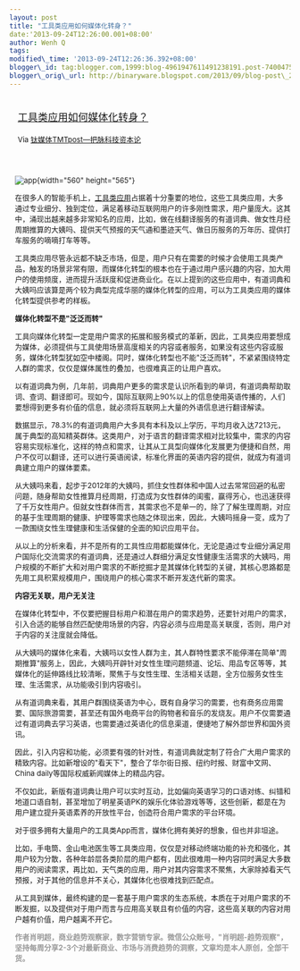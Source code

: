 ```yaml
--- 
layout: post 
title: "工具类应用如何媒体化转身？" 
date:'2013-09-24T12:26:00.001+08:00' 
author: Wenh Q
tags:
modified\_time: '2013-09-24T12:26:36.392+08:00' 
blogger\_id: tag:blogger.com,1999:blog-4961947611491238191.post-7400475579803182189
blogger\_orig\_url: http://binaryware.blogspot.com/2013/09/blog-post\_2169.html
---
```

<div style="margin: 10px; padding: 5px;">

<div style="font-size: 18px;">

[工具类应用如何媒体化转身？](http://www.tmtpost.com/66125.html)

</div>

<div style="font-size: 13px;">

Via [钛媒体TMTpost—把脉科技资本论](http://www.tmtpost.com/)

</div>

</div>

<div style="font-size: 13px; padding: 15px 0 10px 10px;">

![app](http://www.tmtpost.com/wp-content/uploads/2013/08/137652825865-560x565.jpg "app"){width="560"
height="565"}

在很多人的智能手机上，[工具类应用](http://www.tmtpost.com/tag/%E5%B7%A5%E5%85%B7%E7%B1%BB%E5%BA%94%E7%94%A8 "查看 工具类应用 中的全部文章")占据着十分重要的地位，这些工具类应用，大多通过专业细分、独到定位，满足着移动互联网用户的许多刚性需求，用户量庞大。这其中，涌现出越来越多非常知名的应用，比如，做在线翻译服务的有道词典、做女性月经周期推算的大姨吗、提供天气预报的天气通和墨迹天气、做日历服务的万年历、提供打车服务的嘀嘀打车等等。

工具类应用尽管永远都不缺乏市场，但是，用户只有在需要的时候才会使用工具类产品，触发的场景非常有限，而媒体化转型的根本也在于通过用户感兴趣的内容，加大用户的使用频度，进而提升活跃度和促进商业化。在以上提到的这些应用中，有道词典和大姨吗应该算是两个较为典型完成华丽的媒体化转型的应用，可以为工具类应用的媒体化转型提供参考的样板。

**媒体化转型不是"泛泛而转"**

工具向媒体化转型一定是用户需求的拓展和服务模式的革新，因此，工具类应用要想成为媒体，必须提供与工具使用场景高度相关的内容或者服务，如果没有这些内容或服务，媒体化转型犹如空中楼阁。同时，媒体化转型也不能"泛泛而转"，不紧紧围绕特定人群的需求，仅仅是媒体属性的叠加，也很难真正的让用户喜欢。

以有道词典为例，几年前，词典用户更多的需求是认识所看到的单词，有道词典帮助取词、查词、翻译即可。现如今，国际互联网上90%以上的信息使用英语传播的，人们要想得到更多有价值的信息，就必须将互联网上大量的外语信息进行翻译解读。

数据显示，78.3%的有道词典用户大多具有本科及以上学历，平均月收入达7213元，属于典型的高知精英群体。这类用户，对于语言的翻译需求相对比较集中，需求的内容容易实现标准化，这样的特点和需求，让其从工具型向媒体化发展更为便捷和自然，用户不仅可以翻译，还可以进行英语阅读，标准化界面的英语内容的提供，就成为有道词典建立用户的媒体要素。

从大姨吗来看，起步于2012年的大姨吗，抓住女性群体和中国人过去常常回避的私密问题，随身帮助女性推算月经周期，打造成为女性群体的闺蜜，赢得芳心，也迅速获得了千万女性用户。但就女性群体而言，其需求也不是单一的，除了了解生理周期，对应的基于生理周期的健康、护理等需求也随之体现出来，因此，大姨吗摇身一变，成为了一款围绕女性生理健康和生活保健的全面的知识应用平台。

从以上的分析来看，并不是所有的工具性应用都能媒体化，无论是通过专业细分满足用户国际化交流需求的有道词典，还是通过人群细分满足女性健康生活需求的大姨吗，用户规模的不断扩大和对用户需求的不断挖掘才是其媒体化转型的关键，其核心思路都是先用工具积累规模用户，围绕用户的核心需求不断开发迭代新的需求。

**内容无关联，用户无关注**

在媒体化转型中，不仅要把握目标用户和潜在用户的需求趋势，还要针对用户的需求，引入合适的能够自然匹配使用场景的内容，内容必须与应用是高关联度，否则，用户对于内容的关注度就会降低。

从大姨吗的媒体化来看，大姨吗以女性人群为主，其人群特性要求不能停滞在简单"周期推算"服务上，因此，大姨吗开辟针对女性生理问题频道、论坛、用品专区等等，其媒体化的延伸路线比较清晰，聚焦于与女性生理、生活相关话题，全方位服务女性生理、生活需求，从功能吸引到内容吸引。

从有道词典来看，其用户群围绕英语为中心，既有自身学习的需要，也有商务应用需要、国际旅游需要，甚至还有国外电商平台的购物者和音乐的发烧友。用户不仅需要通过有道词典去学习英语，也需要通过英语化的信息渠道，便捷地了解外部世界和国外资讯。

因此，引入内容和功能，必须要有强的针对性，有道词典就定制了符合广大用户需求的精致内容。比如新增设的"看天下"，整合了华尔街日报、纽约时报、财富中文网、China
daily等国际权威新闻媒体上的精品内容。

不仅如此，新版有道词典让用户可以实时互动，比如偏向英语学习的口语对练、纠错和地道口语自制，甚至增加了明星英语PK的娱乐化体验游戏等等，这些创新，都是在为用户建立提升英语素养的开放性平台，创造符合用户需求的平台环境。

对于很多拥有大量用户的工具类App而言，媒体化拥有美好的想象，但也并非坦途。

比如，手电筒、金山电池医生等工具类应用，仅仅是对移动终端功能的补充和强化，其用户较为分散，各种年龄层各类阶层的用户都有，因此很难用一种内容同时满足大多数用户的阅读需求，再比如，天气类的应用，用户对其内容需求不聚焦，大家除掉看天气预报，对于其他的信息并不关心，其媒体化也很难找到匹配点。

从工具到媒体，最终构建的是一套基于用户需求的生态系统，本质在于对用户需求的不断发掘，以及提供对于用户而言与应用高关联且有价值的内容，这些高关联的内容对用户越有价值，用户越离不开它。



<span
style="color: #999999;">**作者肖明超，商业趋势观察家，数字营销专家。微信公众账号，"肖明超-趋势观察"，坚持每周分享2-3个对最新商业、市场与消费趋势的洞察，文章均是本人原创，全部干货。**</span>

</div>
